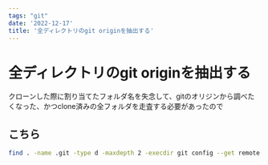 ```yaml
---
tags: "git"
date: '2022-12-17'
title: '全ディレクトリのgit originを抽出する'
---
```


# 全ディレクトリのgit originを抽出する

クローンした際に割り当てたフォルダ名を失念して、gitのオリジンから調べたくなった、かつclone済みの全フォルダを走査する必要があったので

## こちら

```bash
find . -name .git -type d -maxdepth 2 -execdir git config --get remote.origin.url ";"
```
